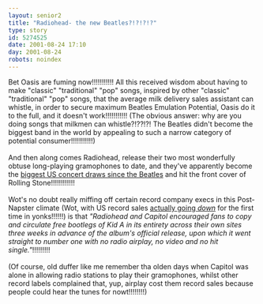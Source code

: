 ```yaml
---
layout: senior2
title: "Radiohead- the new Beatles?!?!?!?"
type: story
id: 5274525
date: 2001-08-24 17:10
day: 2001-08-24
robots: noindex
---
```

Bet Oasis are fuming now!!!!!!!!!!! All this received wisdom about having to make "classic" "traditional" "pop" songs, inspired by other "classic" "traditional" "pop" songs, that the average milk delivery sales assistant can whistle, in order to secure maximum Beatles Emulation Potential, Oasis do it to the full, and it doesn't work!!!!!!!!!!! (The obvious answer: why are you doing songs that milkmen can whistle?!??!?! The Beatles didn't become the biggest band in the world by appealing to such a narrow category of potential consumer!!!!!!!!!!!)<br/> <br/>And then along comes Radiohead, release their two most wonderfully obtuse long-playing gramophones to date, and they've apparently become the <a href="http://www.observer.co.uk/Print/0,3858,4241732,00.html">biggest US concert draws since the Beatles</a> and hit the front cover of Rolling Stone!!!!!!!!!!!! <br/> <br/>Wot's no doubt really miffing off certain record company execs in this Post-Napster climate (Wot, with US record sales <a href="http://www.salon.com/ent/music/feature/2001/07/19/industry_downturn/print.html">actually going <i>down</i></a> for the first time in yonks!!!!!!) is that <i>"Radiohead and Capitol encouraged fans to copy and circulate free bootlegs of Kid A in its entirety across their own sites three weeks in advance of the album's official release, upon which it went straight to number one with no radio airplay, no video and no hit single."</i>!!!!!!!!!<br/> <br/>(Of course, old duffer like me remember tha olden days when Capitol was alone in allowing radio stations to play their gramophones, whilst other record labels complained that, yup, airplay cost them record sales because people could hear the tunes for nowt!!!!!!!!)
